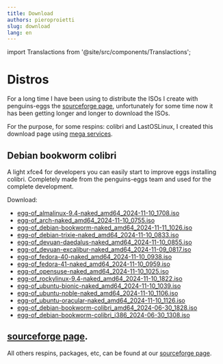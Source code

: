 ```yaml
---
title: Download
authors: pieroproietti
slug: download
lang: en
---
```

import Translactions from '@site/src/components/Translactions';

<Translactions />

# Distros

For a long time I have been using to distribute the ISOs I create with penguins-eggs the [sourceforge page](https://sourceforge.net/projects/penguins-eggs/), unfortunately for some time now it has been getting longer and longer to download the ISOs. 

For the purpose, for some respins: colibri and LastOSLinux, I created this download page using [mega services](https://mega.io/).

## Debian bookworm colibri
A light xfce4 for developers you can easily start to improve eggs installing colibri. Completely made from the penguins-eggs team and used for the complete development.

Download: 
* [egg-of_almalinux-9.4-naked_amd64_2024-11-10_1708.iso](https://penguins-eggs.net/isos/egg-of_almalinux-9.4-naked_amd64_2024-11-10_1708.iso)
* [egg-of_arch-naked_amd64_2024-11-10_0755.iso](https://penguins-eggs.net/isos/egg-of_arch-naked_amd64_2024-11-10_0755.iso)
* [egg-of_debian-bookworm-naked_amd64_2024-11-11_1026.iso](https://penguins-eggs.net/isos/)
* [egg-of_debian-trixie-naked_amd64_2024-11-10_0833.iso](https://penguins-eggs.net/isos/egg-of_debian-trixie-naked_amd64_2024-11-10_0833.iso)
* [egg-of_devuan-daedalus-naked_amd64_2024-11-10_0855.iso](https://penguins-eggs.net/isos/egg-of_devuan-daedalus-naked_amd64_2024-11-10_0855.iso)
* [egg-of_devuan-excalibur-naked_amd64_2024-11-09_0817.iso](https://penguins-eggs.net/isos/egg-of_devuan-excalibur-naked_amd64_2024-11-09_0817.iso)
* [egg-of_fedora-40-naked_amd64_2024-11-10_0938.iso](https://penguins-eggs.net/isos/egg-of_fedora-40-naked_amd64_2024-11-10_0938.iso)
* [egg-of_fedora-41-naked_amd64_2024-11-10_0959.iso](https://penguins-eggs.net/isos/egg-of_fedora-41-naked_amd64_2024-11-10_0959.iso)
* [egg-of_opensuse-naked_amd64_2024-11-10_1025.iso](https://penguins-eggs.net/isos/egg-of_opensuse-naked_amd64_2024-11-10_1025.iso)
* [egg-of_rockylinux-9.4-naked_amd64_2024-11-10_1822.iso](https://penguins-eggs.net/isos/egg-of_rockylinux-9.4-naked_amd64_2024-11-10_1822.iso)
* [egg-of_ubuntu-bionic-naked_amd64_2024-11-10_1039.iso](https://penguins-eggs.net/isos/egg-of_ubuntu-bionic-naked_amd64_2024-11-10_1039.iso)
* [egg-of_ubuntu-noble-naked_amd64_2024-11-10_1106.iso](https://penguins-eggs.net/isos/egg-of_ubuntu-noble-naked_amd64_2024-11-10_1106.iso)
* [egg-of_ubuntu-oracular-naked_amd64_2024-11-10_1126.iso](https://penguins-eggs.net/isos/egg-of_ubuntu-oracular-naked_amd64_2024-11-10_1126.iso)
* [egg-of_debian-bookworm-colibri_amd64_2024-06-30_1828.iso](https://penguins-eggs.net/isos/egg-of_debian-bookworm-colibri_amd64_2024-06-30_1828.iso)
* [egg-of_debian-bookworm-colibri_i386_2024-06-30_1308.iso](https://penguins-eggs.net/isos/egg-of_debian-bookworm-colibri_i386_2024-06-30_1308.iso)

## [sourceforge page](https://sourceforge.net/projects/penguins-eggs/).
All others respins, packages, etc, can be found at our [sourceforge page](https://sourceforge.net/projects/penguins-eggs/).


